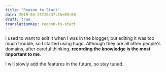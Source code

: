 ```yaml
---
title: "Reason to Start"
date: 2019-04-23T20:37:15+09:00
draft: true
translationKey: reason-to-start
---
```


I used to want to edit it when I was in the blogger, but editing it was too much trouble, so I started using hugo. Although they are all other people's domains, after careful thinking, **recording the knowledge is the most important to me**.



I will slowly add the features in the future, so stay tuned.

